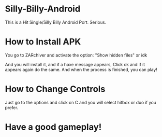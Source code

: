 # Silly-Billy-Android

This is a Hit Single/Silly Billy Android Port.
Serious.

# How to Install APK

You go to ZARchiver and activate the option:
"Show hidden files" or idk

And you will install it, and if a
haxe message appears, Click ok and if it appears again do the 
same. And when the process is finished, you can play!

# How to Change Controls

Just go to the options and click on C and you will select hitbox or 
duo if you prefer.

# Have a good gameplay!
